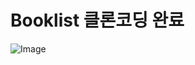 # Booklist 클론코딩 완료
![Image](https://github.com/user-attachments/assets/d87dd727-acb1-4ebb-b82d-c9480b3de990)
